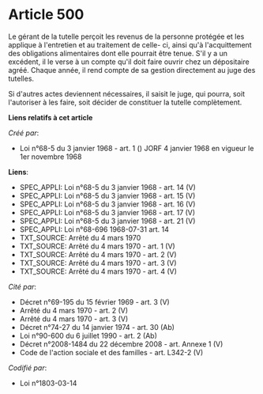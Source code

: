 # Article 500

Le gérant de la tutelle perçoit les revenus de la personne protégée et les applique à l'entretien et au traitement de celle-
ci, ainsi qu'à l'acquittement des obligations alimentaires dont elle pourrait être tenue. S'il y a un excédent, il le verse à
un compte qu'il doit faire ouvrir chez un dépositaire agréé. Chaque année, il rend compte de sa gestion directement au juge
des tutelles.

Si d'autres actes deviennent nécessaires, il saisit le juge, qui pourra, soit l'autoriser à les faire, soit décider de
constituer la tutelle complètement.

**Liens relatifs à cet article**

_Créé par_:

  - Loi n°68-5 du 3 janvier 1968 - art. 1 () JORF 4 janvier 1968 en vigueur le 1er novembre 1968

**Liens**:

  - SPEC_APPLI: Loi n°68-5 du 3 janvier 1968 - art. 14 (V)
  - SPEC_APPLI: Loi n°68-5 du 3 janvier 1968 - art. 15 (V)
  - SPEC_APPLI: Loi n°68-5 du 3 janvier 1968 - art. 16 (V)
  - SPEC_APPLI: Loi n°68-5 du 3 janvier 1968 - art. 17 (V)
  - SPEC_APPLI: Loi n°68-5 du 3 janvier 1968 - art. 21 (V)
  - SPEC_APPLI: Loi n°68-696 1968-07-31 art. 14
  - TXT_SOURCE: Arrêté du 4 mars 1970
  - TXT_SOURCE: Arrêté du 4 mars 1970 - art. 1 (V)
  - TXT_SOURCE: Arrêté du 4 mars 1970 - art. 2 (V)
  - TXT_SOURCE: Arrêté du 4 mars 1970 - art. 3 (V)
  - TXT_SOURCE: Arrêté du 4 mars 1970 - art. 4 (V)

_Cité par_:

  - Décret n°69-195 du 15 février 1969 - art. 3 (V)
  - Arrêté du 4 mars 1970 - art. 2 (V)
  - Arrêté du 4 mars 1970 - art. 3 (V)
  - Décret n°74-27 du 14 janvier 1974 - art. 30 (Ab)
  - Loi n°90-600 du 6 juillet 1990 - art. 2 (Ab)
  - Décret n°2008-1484 du 22 décembre 2008 - art. Annexe 1 (V)
  - Code de l'action sociale et des familles - art. L342-2 (V)

_Codifié par_:

  - Loi n°1803-03-14
